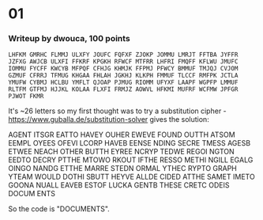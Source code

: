 # 01

### Writeup by dwouca, 100 points

`LHFKM GMRHC FLMMJ ULXFY JOUFC
FQFXF ZJOKP JOMMU LMRJT FFTBA
JYFFR JZFXG AWJCB ULXFI FFKRF
KPGKH RFWCF MTFRR LHFRI FMQFF
KFLWU JMUFC IOMMU FYCFF KWCYB
MFPQF CFHJG KHMJK FFPMJ PFWCY
BMMUF TMJQJ CVJOM GZMUF CFRRJ
TFMUG KHGAA FHLAH JGKHJ KLKPH
FMMUF TLCCF RMFPK JCTLA YMUFW
CYBMJ HCLBU YMFLT QJOAP PJMUG
RIOMM UFYXF LAAPF WGPFP LMMUF
RLTFM GTFMJ HJJKL KOLAA FLXFI
FRMJZ AOWVL HFKMI MUFRF WCFMW
JPFGR PJWOT FKMR`

It's ~26 letters so my first thought was to try a substitution cipher - https://www.guballa.de/substitution-solver gives the solution: 

AGENT ITSGR EATTO HAVEY OUHER
EWEVE FOUND OUTTH ATSOM EEMPL
OYEES OFEVI LCORP HAVEB EENSE
NDING SECRE TMESS AGESB ETWEE
NEACH OTHER BUTTH EYREE NCRYP
TEDWE REGOI NGTON EEDTO DECRY
PTTHE MTOWO RKOUT IFTHE RESSO
METHI NGILL EGALG OINGO NANDG
ETTHE MARRE STEDN ORMAL YTHEC
RYPTO GRAPH YTEAM WOULD DOTHI
SBUTT HEYVE ALLDE CIDED ATTHE
SAMET IMETO GOONA NUALL EAVEB
ESTOF LUCKA GENTB THESE CRETC
ODEIS DOCUM ENTS

So the code is "DOCUMENTS".

